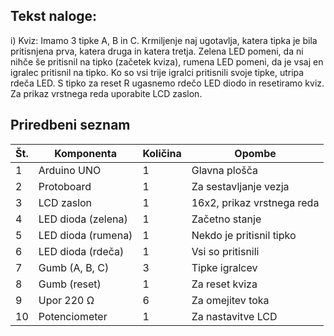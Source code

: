 ## Tekst naloge:

i) Kviz: Imamo 3 tipke A, B in C. Krmiljenje naj ugotavlja, katera tipka je bila pritisnjena prva, katera druga in katera tretja. Zelena LED pomeni, da ni nihče še pritisnil na tipko (začetek kviza), rumena LED pomeni, da je vsaj en igralec pritisnil na tipko. Ko so vsi trije igralci pritisnili svoje tipke, utripa rdeča LED. S tipko za reset R ugasnemo rdečo LED diodo in resetiramo kviz. Za prikaz vrstnega reda uporabite LCD zaslon.


## Priredbeni seznam

| Št. | Komponenta       | Količina | Opombe                     |
|-----|------------------|----------|----------------------------|
| 1   | Arduino UNO      | 1        | Glavna plošča              |
| 2   | Protoboard       | 1        | Za sestavljanje vezja      |
| 3   | LCD zaslon       | 1        | 16x2, prikaz vrstnega reda |
| 4   | LED dioda (zelena) | 1      | Začetno stanje             |
| 5   | LED dioda (rumena) | 1      | Nekdo je pritisnil tipko   |
| 6   | LED dioda (rdeča) | 1       | Vsi so pritisnili          |
| 7   | Gumb (A, B, C)    | 3        | Tipke igralcev             |
| 8   | Gumb (reset)      | 1        | Za reset kviza             |
| 9   | Upor 220 Ω        | 6        | Za omejitev toka           |
|10   | Potenciometer     | 1        | Za nastavitve LCD          |
